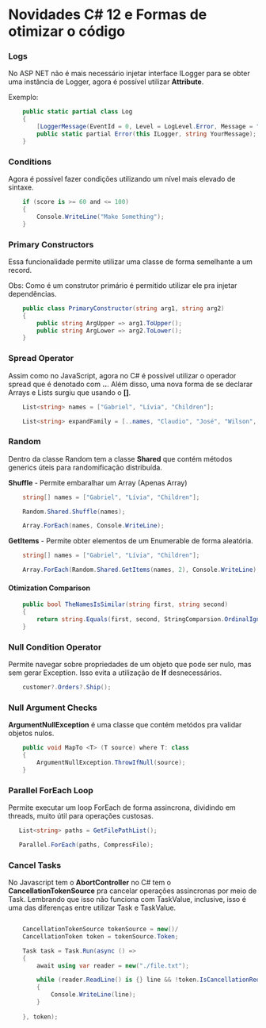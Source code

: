 # Novidades C# 12 e Formas de otimizar o código

### Logs

No ASP NET não é mais necessário injetar interface ILogger para se obter uma instância de Logger, agora é possível
utilizar **Attribute**.

Exemplo:

```cs
    public static partial class Log 
    {
        [LoggerMessage(EventId = 0, Level = LogLevel.Error, Message = "An error occurred")]
        public static partial Error(this ILogger, string YourMessage);
    }
```

### Conditions

Agora é possível fazer condições utilizando um nível mais elevado de sintaxe.

```cs
    if (score is >= 60 and <= 100)
    {
        Console.WriteLine("Make Something");
    }
```

### Primary Constructors

Essa funcionalidade permite utilizar uma classe de forma semelhante a um record. 

Obs: Como é um construtor primário é permitido utilizar ele pra injetar dependências.

```cs
    public class PrimaryConstructor(string arg1, string arg2)
    {
        public string ArgUpper => arg1.ToUpper();
        public string ArgLower => arg2.ToLower();
    }
```


### Spread Operator

Assim como no JavaScript, agora no C# é possível utilizar o operador spread que é denotado com **..**. Além disso,
uma nova forma de se declarar Arrays e Lists surgiu que usando o **[]**.


```cs
    List<string> names = ["Gabriel", "Lívia", "Children"];

    List<string> expandFamily = [..names, "Claudio", "José", "Wilson", "Chimbinha"];
```

### Random

Dentro da classe Random tem a classe **Shared** que contém métodos generics úteis para randomificação distribuída.

**Shuffle** - Permite embaralhar um Array (Apenas Array)

```cs
    string[] names = ["Gabriel", "Lívia", "Children"];

    Random.Shared.Shuffle(names);

    Array.ForEach(names, Console.WriteLine);
```

**GetItems** - Permite obter elementos de um Enumerable de forma aleatória.

```cs
    string[] names = ["Gabriel", "Lívia", "Children"];

    Array.ForEach(Random.Shared.GetItems(names, 2), Console.WriteLine);
```

#### Otimization Comparison

```cs
    public bool TheNamesIsSimilar(string first, string second)
    {
        return string.Equals(first, second, StringComparsion.OrdinalIgnoreCase);
    }
```


### Null Condition Operator

Permite navegar sobre propriedades de um objeto que pode ser nulo, mas sem gerar Exception. Isso evita a utilização de **If** desnecessários.

```cs
    customer?.Orders?.Ship();
```

### Null Argument Checks 

**ArgumentNullException** é uma classe que contém metódos pra validar objetos nulos.


```cs
    public void MapTo <T> (T source) where T: class
    {
        ArgumentNullException.ThrowIfNull(source);
    }
```

### Parallel ForEach Loop

Permite executar um loop ForEach de forma assincrona, dividindo em threads, muito útil para operações custosas.

```cs
   List<string> paths = GetFilePathList();

   Parallel.ForEach(paths, CompressFile);
```

### Cancel Tasks 

No Javascript tem o **AbortController** no C# tem o **CancellationTokenSource** pra cancelar operações assincronas por meio de Task. Lembrando que isso não funciona com TaskValue, inclusive, isso é uma das diferenças entre utilizar Task e TaskValue.

```cs

    CancellationTokenSource tokenSource = new()/
    CancellationToken token = tokenSource.Token;

    Task task = Task.Run(async () => 
    {
        await using var reader = new("./file.txt");

        while (reader.ReadLine() is {} line && !token.IsCancellationRequested)
        {
            Console.WriteLine(line);
        }
        
    }, token);

```